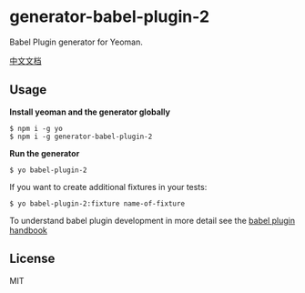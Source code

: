 # generator-babel-plugin-2

Babel Plugin generator for Yeoman.

[中文文档](./README-zh_CN.md)

## Usage

**Install yeoman and the generator globally**

```shell
$ npm i -g yo
$ npm i -g generator-babel-plugin-2
```

**Run the generator**

```shell
$ yo babel-plugin-2
```

If you want to create additional fixtures in your tests:

```shell
$ yo babel-plugin-2:fixture name-of-fixture
```

To understand babel plugin development in more detail see the [babel plugin handbook](https://github.com/thejameskyle/babel-handbook/blob/master/translations/en/plugin-handbook.md)

## License

MIT
